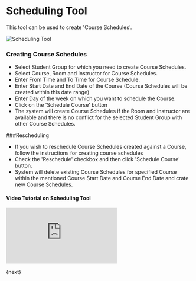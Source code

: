 # Scheduling Tool

This tool can be used to create 'Course Schedules'. 

<img class="screenshot" alt="Scheduling Tool" src="{{docs_base_url}}/assets/img/education/schedule/scheduling-tool.png">

### Creating Course Schedules

- Select Student Group for which you need to create Course Schedules.
- Select Course, Room and Instructor for Course Schedules.
- Enter From Time and To Time for Course Schedule.
- Enter Start Date and End Date of the Course (Course Schedules will be created within this date range)
- Enter Day of the week on which you want to schedule the Course.
- Click on the 'Schedule Course' button
- The system will create Course Schedules if the Room and Instructor are available and there is no conflict for the selected Student Group with other Course Schedules.

###Rescheduling

- If you wish to reschedule Course Schedules created against a Course, follow the instructions for creating course schedules
- Check the 'Reschedule' checkbox and then click 'Schedule Course' button.
- System will delete existing Course Schedules for specified Course within the mentioned Course Start Date and Course End Date and crate new Course Schedules.

#### Video Tutorial on Scheduling Tool

<div>
    <div class='embed-container'>
        <iframe src='https://www.youtube.com/embed/iy-DBV9jI-A?start=114' frameborder='0' allowfullscreen>
        </iframe>
    </div>
</div>    

{next}
